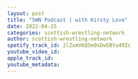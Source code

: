 ```yaml
---
layout: post
title: "SWN Podcast | with Kirsty Love"
date: 2022-04-25
categories: scottish-wrestling-network
author: scottish-wrestling-network
spotify_track_id: 2lZxmV6QSm9xDwSBYu49Zc
youtube_video_id: 
apple_track_id: 
youtube_metadata: 
---
```

